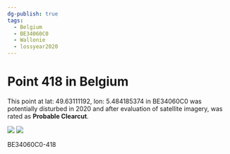 ```yaml
---
dg-publish: true
tags:
  - Belgium
  - BE34060C0
  - Wallonie
  - lossyear2020
---
```


# Point 418 in Belgium

This point at lat: 49.63111192, lon: 5.484185374 in BE34060C0 was potentially disturbed in 2020 and after evaluation of satellite imagery, was rated as **Probable Clearcut**.

<div class='juxtapose' data-showcredits='false'>
<img src='https://baserow-backend-production20240528124524339000000001.s3.amazonaws.com/user_files/4aOgHjpGVwRzrXCuW4ypt3eFCXHPJq8W_0ca5f4fe7bd7ed2fd7775b29d2241a709391e0dec134f8bca321610d8e7af829.png' data-label='September 2019' />
<img src='https://baserow-backend-production20240528124524339000000001.s3.amazonaws.com/user_files/KLFB26rCHv0ZwiIKVckeRd9Kg12V5W7i_5116fc6ce6d198553c23045f946ef4a02a46767a533a40c3c2b17d3e1d4f4f82.png' data-label='May 2020' />
</div>

BE34060C0-418